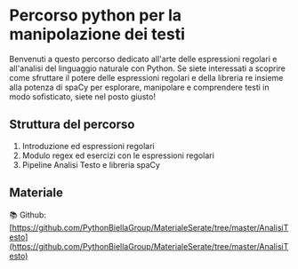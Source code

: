 # Percorso python per la manipolazione dei testi

Benvenuti a questo percorso dedicato all'arte delle espressioni regolari e all'analisi del linguaggio naturale con Python. Se siete interessati a scoprire come sfruttare il potere delle espressioni regolari e della libreria re insieme alla potenza di spaCy per esplorare, manipolare e comprendere testi in modo sofisticato, siete nel posto giusto!

## Struttura del percorso
1. Introduzione ed espressioni regolari
2. Modulo regex ed esercizi con le espressioni regolari
3. Pipeline Analisi Testo e libreria spaCy

## Materiale

📚 Github: [https://github.com/PythonBiellaGroup/MaterialeSerate/tree/master/AnalisiTesto](https://github.com/PythonBiellaGroup/MaterialeSerate/tree/master/AnalisiTesto)

